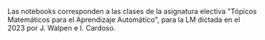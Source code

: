 Las notebooks corresponden a las clases de la asignatura electiva "Tópicos Matemáticos para el Aprendizaje Automático", para la LM dictada en el 2023 por J. Walpen e I. Cardoso.
